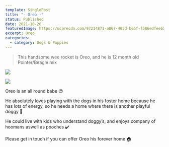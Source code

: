 ```yaml
---
template: SinglePost
title: "- Oreo -"
status: Published
date: 2021-10-26
featuredImage: https://ucarecdn.com/97214871-a867-405d-be5f-f586edfee65f/-/crop/441x231/0,152/-/preview/
excerpt: Oreo
categories:
  - category: Dogs & Puppies
---
```

> This handsome wee rocket is Oreo, and he is 12 month old Pointer/Beagle mix

![](https://ucarecdn.com/46e56314-2532-44c7-be66-483805410993/-/crop/441x540/0,38/-/preview/)

![](https://ucarecdn.com/3cf5e903-d45f-4358-a45f-cd4b9bccf2da/)

Oreo is an all round babe 😍

He absolutely loves playing with the dogs in his foster home because he has lots of energy, so he needs a home where there is another playful doggy 🐶

He could live with kids who understand doggy’s, and enjoys company of hoomans aswell as pooches ✔️

Please get in touch if you can offer Oreo his forever home 🏠